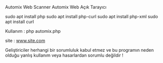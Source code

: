 Automix Web Scanner Automix Web Açık Tarayıcı

sudo apt install php
sudo apt install php-curl
sudo apt install php-xml
sudo apt install curl

Kullanım : php automix.php

site : www.site.com


Geliştiriciler herhangi bir sorumluluk kabul etmez ve bu programın neden olduğu yanlış kullanım veya hasarlardan sorumlu değildir !
